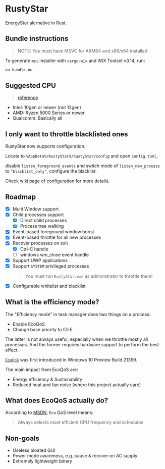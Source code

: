 # RustyStar

EnergyStar alernative in Rust.

## Bundle instructions

> NOTE: You must have MSVC for ARM64 and x86/x64 installed.

To generate `msi` installer with `cargo-wix` and WiX Toolset v3.14, run:

```bash
nu bundle.nu
```

## Suggested CPU

> [reference](https://devblogs.microsoft.com/performance-diagnostics/introducing-ecoqos/#supported-hardware)

- Intel: 10gen or newer (not 12gen)
- AMD: Ryzen 5000 Series or newer
- Qualcomm: Basically all

## I only want to throttle blacklisted ones

RustyStar now supports configuration.

Locate to `%AppData%/RustyStarX/RustyStar/config` and open `config.toml`,

disable `listen_foreground_events` and switch mode of `listen_new_process` to `"blacklist_only"`, configure the blacklist.

Check [wiki page of configuration](https://github.com/RustyStarX/RustyStar/wiki/Configuration) for more details.

## Roadmap

- [x] Multi Window support
- [x] Child processes support
  - [x] Direct child processes
  - [x] Process tree walking
- [x] Event-based foreground window boost
- [x] Event-based throttle for all new processes
- [x] Recover processes on exit
  - [x] Ctrl-C handle
  - [ ] windows wm_close event handle
- [x] Support UWP applications
- [x] Support `SYSTEM` privileged processes
  > You must run `RustyStar.exe` as administrator to throttle them!
- [x] Configurable whitelist and blacklist

## What is the efficiency mode?

The "Efficiency mode" in task manager does two things on a process:

- Enable EcoQoS
- Change base priority to IDLE

The latter is not always useful, especially when we throttle mostly all processes.
And the former requires hardware support to perform the best effect.

[`EcoQoS`](https://devblogs.microsoft.com/performance-diagnostics/introducing-ecoqos/) was
first introduced in Windows 10 Preview Build 21359.

The main impact from EcoQoS are:
  - Energy efficiency & Sustainability
  - Reduced heat and fan noise (where this project actually care)

## What does EcoQoS actually do?

According to [MSDN](https://learn.microsoft.com/en-us/windows/win32/procthread/quality-of-service#quality-of-service-levels),
`Eco` QoS level means:

> Always selects most efficient CPU frequency and schedules

## Non-goals

- Useless bloated GUI
- Power mode awareness, e.g. pause & recover on AC supply
- Extremely lightweight binary

